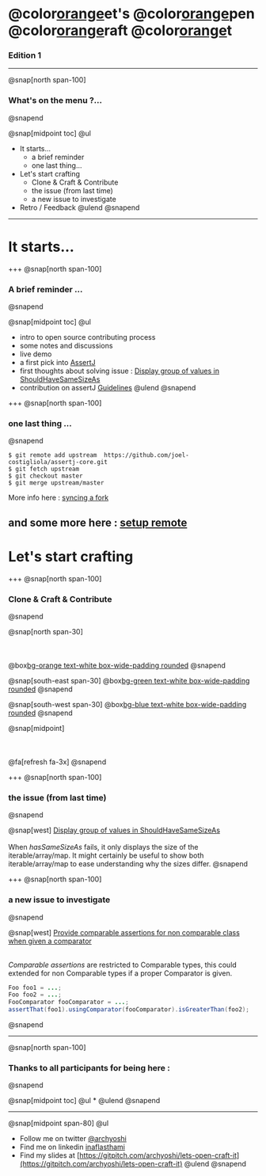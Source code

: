 # @color[orange](L)et's @color[orange](O)pen @color[orange](C)raft @color[orange](I)t
### Edition 1

---

@snap[north span-100]
### What's on the menu ?...
@snapend

@snap[midpoint toc]
@ul[](false)
* It starts...
  * a brief reminder
  * one last thing...
* Let's start crafting
  * Clone & Craft & Contribute
  * the issue (from last time)
  * a new issue to investigate
* Retro / Feedback
@ulend
@snapend
---
# It starts...

+++
@snap[north span-100]
### A brief reminder ...
@snapend

@snap[midpoint toc]
@ul[](false)
  * intro to open source contributing process
  * some notes and discussions
  * live demo
  * a first pick into [AssertJ](https://github.com/joel-costigliola/assertj-core)
  * first thoughts about solving issue : [Display group of values in ShouldHaveSameSizeAs](https://github.com/joel-costigliola/assertj-core/issues/1522)
  * contribution on assertJ [Guidelines](https://github.com/joel-costigliola/assertj-core/blob/master/CONTRIBUTING.md)
@ulend
@snapend

+++
@snap[north span-100]
### one last thing ...
@snapend

```shell
$ git remote add upstream  https://github.com/joel-costigliola/assertj-core.git
$ git fetch upstream
$ git checkout master
$ git merge upstream/master
```
 More info here : [syncing a fork](https://help.github.com/en/articles/syncing-a-fork)

and some more here : [setup remote](https://www.neonscience.org/git-setup-remote)
---

# Let's start crafting

+++
@snap[north span-100]
### Clone & Craft & Contribute
@snapend

@snap[north span-30]
<br><br>
<br><br>
@box[bg-orange text-white box-wide-padding rounded](#__Clone__)
@snapend

@snap[south-east span-30]
@box[bg-green text-white box-wide-padding rounded](#__Craft__)
@snapend

@snap[south-west span-30]
@box[bg-blue text-white box-wide-padding rounded](#__Contribute__)
@snapend

@snap[midpoint]
<br><br>
<br><br>
@fa[refresh fa-3x]
@snapend

+++
@snap[north span-100]
### the issue (from last time)
@snapend

@snap[west]
[Display group of values in ShouldHaveSameSizeAs](https://github.com/joel-costigliola/assertj-core/issues/1522)
<br /><br />
When *hasSameSizeAs* fails, it only displays the size of the iterable/array/map. It might certainly be useful to show both iterable/array/map to ease understanding why the sizes differ.
@snapend

+++
@snap[north span-100]
### a new issue to investigate
@snapend

@snap[west]
[Provide comparable assertions for non comparable class when given a comparator](https://github.com/joel-costigliola/assertj-core/issues/1492)
<br /><br />

*Comparable assertions* are restricted to Comparable types, this could extended for non Comparable types if a proper Comparator is given.

```java
Foo foo1 = ...;
Foo foo2 = ...;
FooComparator fooComparator = ...;
assertThat(foo1).usingComparator(fooComparator).isGreaterThan(foo2);
```
@snapend

---
@snap[north span-100]
### Thanks to all participants for being here :
@snapend

@snap[midpoint toc]
@ul[](false)
*
@ulend
@snapend

---

@snap[midpoint span-80]
@ul[](false)
- Follow me on twitter [@archyoshi](http://twitter.com/archYoshi)
- Find me on linkedin [inaflasthami](https://www.linkedin.com/in/inaflasthami/)
- Find my slides at [https://gitpitch.com/archyoshi/lets-open-craft-it](https://gitpitch.com/archyoshi/lets-open-craft-it)
@ulend
@snapend
